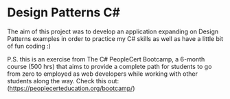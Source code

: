 # Design Patterns C#

The aim of this project was to develop an application expanding on Design Patterns examples in order to practice my C# skills as well as have a little bit of fun coding :)


P.S. this is an exercise from The C# PeopleCert Bootcamp, a 6-month course (500 hrs) that aims to provide a complete path for students to go from zero to employed as web developers while working with other students along the way. Check this out: (https://peoplecerteducation.org/bootcamp/)
